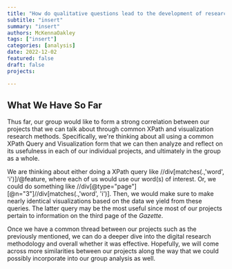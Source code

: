 ```yaml
---
title: "How do qualitative questions lead to the development of research techniques with xml and regular expressions?"
subtitle: "insert"
summary: "insert"
authors: McKennaOakley
tags: ["insert"]
categories: [analysis]
date: 2022-12-02
featured: false
draft: false
projects: 

---
```

What We Have So Far
---

Thus far, our group would like to form a strong correlation between our projects that we can talk about through common XPath and visualization research methods. Specifically, we're thinking about all using a common XPath Query and Visualization form that we can then analyze and reflect on its usefulness in each of our individual projects, and ultimately in the group as a whole. 

We are thinking about either doing a XPath query like //div[matches(.,'word', 'i')]/@feature, where each of us would use our word(s) of interest. Or, we could do something like //div[@type="page"][@n="3"]//div[matches(.,'word', 'i')]. Then, we would make sure to make nearly identical visualizations based on the data we yield from these queries. The latter query may be the most useful since most of our projects pertain to information on the third page of the *Gazette*. 

Once we have a common thread between our projects such as the previously mentioned, we can do a deeper dive into the digital research methodology and overall whether it was effective. Hopefully, we will come across more similarities between our projects along the way that we could possibly incorporate into our group analysis as well. 